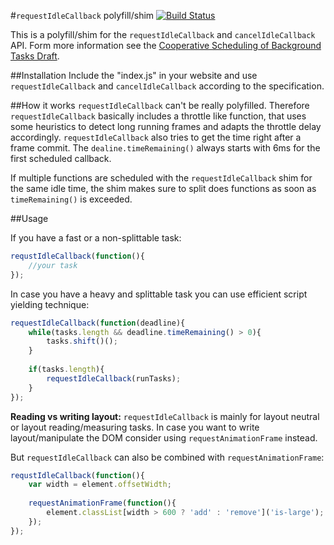 #`requestIdleCallback` polyfill/shim [![Build Status](https://api.travis-ci.org/aFarkas/requestIdleCallback.svg?branch=master)](https://travis-ci.org/aFarkas/requestIdleCallback)

This is a polyfill/shim for the `requestIdleCallback` and `cancelIdleCallback` API. Form more information see the [Cooperative Scheduling of Background Tasks Draft](http://www.w3.org/TR/requestidlecallback/).

##Installation
Include the "index.js" in your website and use `requestIdleCallback` and `cancelIdleCallback` according to the specification.

##How it works
`requestIdleCallback` can't be really polyfilled. Therefore `requestIdleCallback` basically includes a throttle like function, that uses some heuristics to detect long running frames and adapts the throttle delay accordingly. `requestIdleCallback` also tries to get the time right after a frame commit. The `dealine.timeRemaining()` always starts with 6ms for the first scheduled callback.

If multiple functions are scheduled with the `requestIdleCallback` shim for the same idle time, the shim makes sure to split does functions as soon as `timeRemaining()` is exceeded.

##Usage

If you have a fast or a non-splittable task:

```js
requstIdleCallback(function(){
	//your task
});
```

In case you have a heavy and splittable task you can use efficient script yielding technique:

```js
requestIdleCallback(function(deadline){
	while(tasks.length && deadline.timeRemaining() > 0){
		tasks.shift()();
	}
	
	if(tasks.length){
		requestIdleCallback(runTasks);
	}
});
```

**Reading vs writing layout:** `requestIdleCallback` is mainly for layout neutral or layout reading/measuring tasks. In case you want to write layout/manipulate the DOM consider using `requestAnimationFrame` instead.

But `requestIdleCallback` can also be combined with `requestAnimationFrame`:

```js
requstIdleCallback(function(){
	var width = element.offsetWidth;
	
	requestAnimationFrame(function(){
		element.classList[width > 600 ? 'add' : 'remove']('is-large');
	});
});
```
